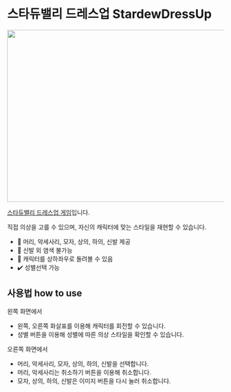 # 스타듀밸리 드레스업 StardewDressUp 

<img src="https://user-images.githubusercontent.com/81071162/158763144-c0c7fdaa-57c4-4624-8242-60ec18f9e6dd.png" width="900" height="400">

[스타듀밸리 드레스업 게임](https://sele906.github.io/StardewDressUp/)입니다.

직접 의상을 고를 수 있으며, 자신의 캐릭터에 맞는 스타일을 재현할 수 있습니다.

* :shirt: 머리, 악세사리, 모자, 상의, 하의, 신발 제공
* :art: 신발 외 염색 불가능
* :arrows_counterclockwise: 캐릭터를 상하좌우로 돌려볼 수 있음
* :heavy_check_mark: 성별선택 가능


## 사용법 how to use

왼쪽 화면에서 
* 왼쪽, 오른쪽 화살표를 이용해 캐릭터를 회전할 수 있습니다.
* 성별 버튼을 이용해 성별에 따른 의상 스타일을 확인할 수 있습니다.

오른쪽 화면에서
* 머리, 악세사리, 모자, 상의, 하의, 신발을 선택합니다.
* 머리, 악세사리는 취소하기 버튼을 이용해 취소합니다.
* 모자, 상의, 하의, 신발은 이미지 버튼을 다시 눌러 취소합니다.
